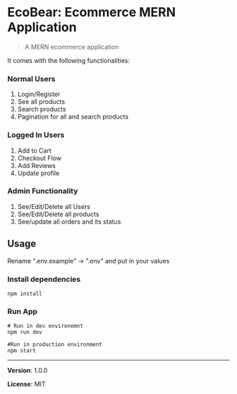 # EcoBear: Ecommerce MERN Application

> A MERN ecommerce application

It comes with the following functionalities:

### Normal Users

1. Login/Register
2. See all products
3. Search products
4. Pagination for all and search products

### Logged In Users

1. Add to Cart
2. Checkout Flow
3. Add Reviews
4. Update profile

### Admin Functionality

1. See/Edit/Delete all Users
2. See/Edit/Delete all products
3. See/update all orders and its status

## Usage

Rename ".env.example" -> ".env" and put in your values

### Install dependencies

```
npm install
```

### Run App

```
# Run in dev environemnt
npm run dev

#Run in production environment
npm start
```

---

**Version**: 1.0.0

**License**: MIT
